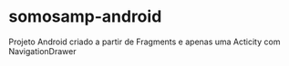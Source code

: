 # somosamp-android

Projeto Android criado a partir de Fragments e apenas uma Acticity com NavigationDrawer
